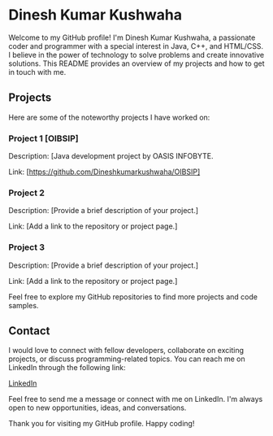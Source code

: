 # Dinesh Kumar Kushwaha

Welcome to my GitHub profile! I'm Dinesh Kumar Kushwaha, a passionate coder and programmer with a special interest in Java, C++, and HTML/CSS. I believe in the power of technology to solve problems and create innovative solutions. This README provides an overview of my projects and how to get in touch with me.

## Projects

Here are some of the noteworthy projects I have worked on:

### Project 1 [OIBSIP]

Description: [Java development project by OASIS INFOBYTE.

Link: [https://github.com/Dineshkumarkushwaha/OIBSIP]

### Project 2

Description: [Provide a brief description of your project.]

Link: [Add a link to the repository or project page.]

### Project 3

Description: [Provide a brief description of your project.]

Link: [Add a link to the repository or project page.]

Feel free to explore my GitHub repositories to find more projects and code samples.

## Contact

I would love to connect with fellow developers, collaborate on exciting projects, or discuss programming-related topics. You can reach me on LinkedIn through the following link:

[LinkedIn](https://www.linkedin.com/in/dinesh-kumar-kushwaha/)

Feel free to send me a message or connect with me on LinkedIn. I'm always open to new opportunities, ideas, and conversations.

Thank you for visiting my GitHub profile. Happy coding!
